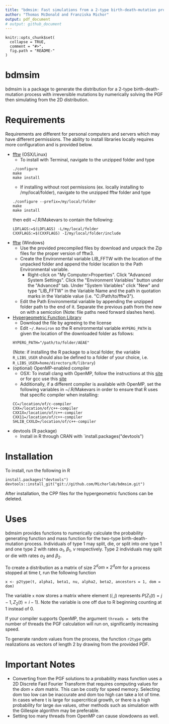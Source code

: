```yaml
---
title: "bdmsim: Fast simulations from a 2-type birth-death-mutation process"
author: "Thomas McDonald and Franziska Michor"
output: pdf_document
# output: github_document
---
```


<!-- README.md is generated from README.Rmd. Please edit that file -->

```{r, echo = FALSE}
knitr::opts_chunk$set(
  collapse = TRUE,
  comment = "#>",
  fig.path = "README-"
)
```

# bdmsim

bdmsim is a package to generate the distribution for a 2-type
birth-death-mutation process with irreversible mutations by numerically
solving the PGF then simulating from the 2D distribution.

# Requirements

Requirements are different for personal computers and servers which may have
different permissions. The ability to install libraries locally requires more
configuration and is provided below.

* [fftw](http://fftw.org/fftw-3.3.7.tar.gz) (OSX/Linux)
    + To install with Terminal, navigate to the unzipped folder and type
    ~~~~
    ./configure
    make
    make install
    ~~~~
    + If installing without root permissions (ex. locally installing to /my/local/folder), navigate to the unzipped fftw folder and type
    ~~~~
    ./configure --prefix=/my/local/folder
    make
    make install
    ~~~~
    then edit ~/.R/Makevars to contain the following:
    ~~~
    LDFLAGS:=$(LDFLAGS) -L/my/local/folder
    CXXFLAGS:=$(CXXFLAGS) -I/my/local/folder/include
    ~~~
* [fftw](http://www.fftw.org/install/windows.html) (Windows)
    + Use the provided precompiled files by download and unpack the Zip files for the proper version of fftw3.
    + Create the Environmental variable LIB_FFTW with the location of the unpacked folder and append the folder location to the Path Environmental variable.
        + Right-click on "My Computer>Properties". Click "Advanced System Settings". Click the "Environment Variables" button under the "Advanced" tab. Under "System Variables" click "New" and type "LIB_FFTW" in the Variable Name and the path in quotation marks in the Variable value (i.e. "C:/Path/to/fftw3").
    + Edit the Path Environmental variable by appending the unzipped folder path to the end of it. Separate the previous path from the new on with a semicolon (Note: file paths need forward slashes here).
* [Hypergeometric Function Library](http://cpc.cs.qub.ac.uk/summaries/AEAE_v1_0.html)
    + Download the file by agreeing to the license
    + Edit `~/.Renviron` so the R environmental variable `HYPERG_PATH` is given the location of the downloaded folder as follows:
    ```
    HYPERG_PATH="/path/to/folder/AEAE"
    ```
    (Note: if installing the R package to a local folder, the variable `R_LIBS_USER` should also be defined to a folder of your choice,
    i.e. `R_LIBS_USER=home/directory/R/library`)
* (optional) OpenMP-enabled compiler
    + OSX: To install clang with OpenMP, follow the instructions at this [site](https://thecoatlessprofessor.com/programming/openmp-in-r-on-os-x/) or
    for gcc use this [site](https://asieira.github.io/using-openmp-with-r-packages-in-os-x.html)
    + Additionally, if a different compiler is available with OpenMP, set the following
    variables in ~/.R/Makevars in order to ensure that R uses that specific compiler when installing:
    ~~~
    CC=/location/of/c-compiler
    CXX=/location/of/c++-compiler
    CXX1X=/location/of/c++-compiler
    CXX11=/location/of/c++-compiler
    SHLIB_CXXLD=/location/of/c++-compiler
    ~~~
* devtools (R package)
    + Install in R through CRAN with `install.packages("devtools")


# Installation
To install, run the following in R
~~~
install.packages("devtools")
devtools::install_git("git://github.com/Michorlab/bdmsim.git")
~~~

After installation, the CPP files for the hypergeometric functions can be deleted.

# Uses

bdmsim provides functions to numerically calculate the probability generating function and mass function for
the two-type birth-death-mutation process. Individuals of type 1 may split, die, or split into one type 1 and
one type 2 with rates $\alpha_1$, $\beta_1$, $\nu$ respectively. Type 2 individuals may split or die with
rates $\alpha_2$ and $\beta_2$.

To create a distribution as a matrix of size $2^dom \times 2^dom$ for a process stopped at time $t$,
run the following function
~~~
x <- p2type(t, alpha1, beta1, nu, alpha2, beta2, ancestors = 1, dom = dom)
~~~
The variable `x` now stores a matrix where element $(i,j)$ represents $P(Z_1(t) = j-1, Z_2(t) = i-1)$. Note
the variable is one off due to R beginning counting at 1 instead of 0.

If your compiler supports OpenMP, the argument `threads = ` sets the number of threads the PGF calculation
will run on, significantly increasing speed.

To generate random values from the process, the function `r2type` gets realizations as vectors of length
2 by drawing from the provided PDF.

# Important Notes
* Converting from the PGF solutions to a probability mass function uses a 2D Discrete Fast Fourier Transform
that requires computing values for the $dom \times dom$ matrix. This can be costly for speed memory. Selecting
dom too low can be inaccurate and dom too high can take a lot of time. In cases where t is large for
supercritical growth, or there is a high probability for large `dom` values, other methods such as simulation
with the Gillespie algorithm may be preferable.
* Setting too many threads from OpenMP can cause slowdowns as well.
